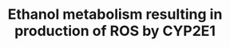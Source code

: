 ---
authors:
- AdoBioInfo
- Marvin M2
- Fehrhart
- Egonw
- MaintBot
description: Metabolism of Ethanol resulting in production of ROS by CYP2E1. Also
  includes a list of other CYP2E1 substrates and their metabolite outcomes.
last-edited: 2019-09-17
organisms:
- Rattus norvegicus
redirect_from:
- /index.php/Pathway:WP4268
- /instance/WP4268
schema-jsonld:
- '@context': https://schema.org/
  '@id': https://wikipathways.github.io/pathways/WP4268.html
  '@type': Dataset
  creator:
    '@type': Organization
    name: WikiPathways
  description: Metabolism of Ethanol resulting in production of ROS by CYP2E1. Also
    includes a list of other CYP2E1 substrates and their metabolite outcomes.
  keywords:
  - Cyp2e1
  - Chlorzoxazone
  - Protein kinase C
  - Sevoflurane
  - Fluoride
  - Mapk8
  - Acetaminophen
  - 6-Hydroxychlorzoxazone
  - Maff
  - Enflurane
  - NAPQI
  - Mafg
  - Staurosporine
  - Ethanol
  - Sp1
  - Methoxyflurane
  - Map2k1
  - Nfe2l2
  - Isoflurane
  - Vitamin C
  - Mafk
  - acetaldehyde
  - Halothane
  - Map2k2
  - U0126
  - Trifluoroacetic acid
  - Diallyl sulfide
  license: CC0
  name: Ethanol metabolism resulting in production of ROS by CYP2E1
seo: CreativeWork
title: Ethanol metabolism resulting in production of ROS by CYP2E1
wpid: WP4268
---